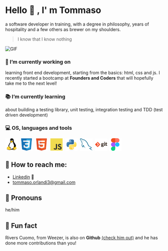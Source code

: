 # Hello 👋 , I' m Tommaso
a software developer in training, with a degree in philosophy, years of hospitality and a few others as brewer on my shoulders.

 >I know that I know nothing


 ![GIF](https://media.giphy.com/media/KpJ47gKe6b7v7xQyWj/giphy.gif)

### 👷 I’m currently working on
learning front end development, starting from the basics: html, css and js. I recently started a bootcamp at **Founders and Coders** that will hopefully take me to the next level! 

### 📚 I’m currently learning
about building a testing library, unit testing, integration testing and TDD (test driven development)

### 💻 OS, languages and tools

<div>
<img src="https://github.com/devicons/devicon/blob/master/icons/linux/linux-original.svg" title="Linux" alt="Linux" width="40" height="40"/>&nbsp;
    <img src="https://github.com/devicons/devicon/blob/master/icons/css3/css3-original.svg"  title="CSS3" alt="CSS" width="40" height="40"/>&nbsp;
  <img src="https://github.com/devicons/devicon/blob/master/icons/html5/html5-original.svg" title="HTML5" alt="HTML" width="40" height="40"/>&nbsp;
  <img src="https://github.com/devicons/devicon/blob/master/icons/javascript/javascript-original.svg" title="JavaScript" alt="JavaScript" width="40" height="40"/>&nbsp;
  <img src="https://github.com/devicons/devicon/blob/master/icons/python/python-original.svg" title="Python" alt="Python" width="40" height="40"/>&nbsp;
  <img src="https://github.com/devicons/devicon/blob/master/icons/mysql/mysql-original.svg" title="MySql" alt="MySql" width="40" height="40"/>&nbsp;
    <img src="https://github.com/devicons/devicon/blob/master/icons/git/git-original-wordmark.svg" title="Git" **alt="Git" width="40" height="40"/>
  <img src="https://github.com/devicons/devicon/blob/master/icons/figma/figma-original.svg" title="Figma" alt="Figma"  width="40" height="40">
</div>

## 📡 How to reach me: 
- [Linkedin](https://www.linkedin.com/in/tommasoorlandi/) 🔗
- tommaso.orlandi3@gmail.com

## 🚻 Pronouns
he/him 

## 💩 Fun fact
Rivers Cuomo, from Weezer, is also on **Github** [(check him out)](https://github.com/riverscuomo) and he has done more contributions than you!
<!--
Great resource: https://www.sitepoint.com/github-profile-readme/
-->
